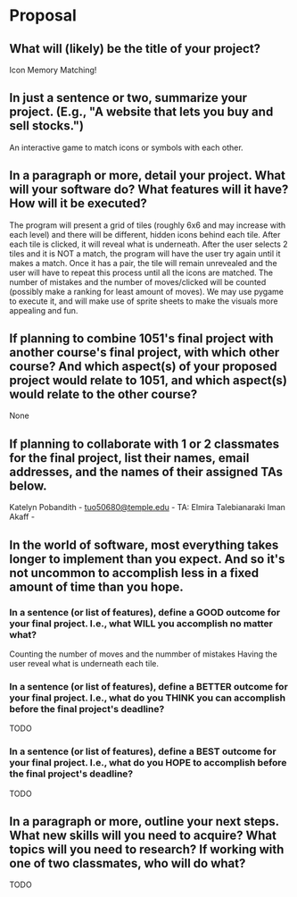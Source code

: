 # Proposal 

## What will (likely) be the title of your project?

Icon Memory Matching!

## In just a sentence or two, summarize your project. (E.g., "A website that lets you buy and sell stocks.")

An interactive game to match icons or symbols with each other. 

## In a paragraph or more, detail your project. What will your software do? What features will it have? How will it be executed?

The program will present a grid of tiles (roughly 6x6 and may increase with each level) and there will be different, hidden icons behind each tile. After each tile is clicked, it will reveal what is underneath. After the user selects 2 tiles and it is NOT a match, the program will have the user try again until it makes a match. Once it has a pair, the tile will remain unrevealed and the user will have to repeat this process until all the icons are matched. The number of mistakes and the number of moves/clicked will be counted (possibly make a ranking for least amount of moves). We may use pygame to execute it, and will make use of sprite sheets to make the visuals more appealing and fun. 

## If planning to combine 1051's final project with another course's final project, with which other course? And which aspect(s) of your proposed project would relate to 1051, and which aspect(s) would relate to the other course?

None 

## If planning to collaborate with 1 or 2 classmates for the final project, list their names, email addresses, and the names of their assigned TAs below.

Katelyn Pobandith - tuo50680@temple.edu - TA: Elmira Talebianaraki
Iman Akaff - 

## In the world of software, most everything takes longer to implement than you expect. And so it's not uncommon to accomplish less in a fixed amount of time than you hope.

### In a sentence (or list of features), define a GOOD outcome for your final project. I.e., what WILL you accomplish no matter what?

Counting the number of moves and the nummber of mistakes 
Having the user reveal what is underneath each tile.

### In a sentence (or list of features), define a BETTER outcome for your final project. I.e., what do you THINK you can accomplish before the final project's deadline?

TODO

### In a sentence (or list of features), define a BEST outcome for your final project. I.e., what do you HOPE to accomplish before the final project's deadline?

TODO

## In a paragraph or more, outline your next steps. What new skills will you need to acquire? What topics will you need to research? If working with one of two classmates, who will do what?

TODO
